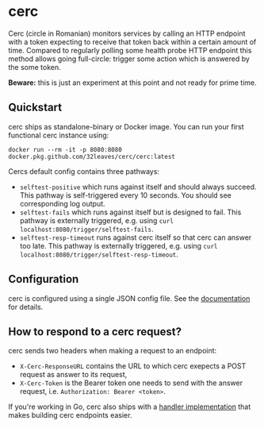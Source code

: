 # cerc
Cerc (circle in Romanian) monitors services by calling an HTTP endpoint with a token expecting to receive that token back within a certain amount of time.
Compared to regularly polling some health probe HTTP endpoint this method allows going full-circle: trigger some action which is answered by the some token.

**Beware:** this is just an experiment at this point and not ready for prime time.

## Quickstart
cerc ships as standalone-binary or Docker image. You can run your first functional cerc instance using:
```
docker run --rm -it -p 8080:8080 docker.pkg.github.com/32leaves/cerc/cerc:latest
```

Cercs default config contains three pathways:
- `selftest-positive` which runs against itself and should always succeed. This pathway is self-triggered every 10 seconds. You should see corresponding log output.
- `selftest-fails` which runs against itself but is designed to fail. This pathway is externally triggered, e.g. using `curl localhost:8080/trigger/selftest-fails`.
- `selftest-resp-timeout` runs against cerc itself so that cerc can answer too late. This pathway is externally triggered, e.g. using `curl localhost:8080/trigger/selftest-resp-timeout`.

## Configuration
cerc is configured using a single JSON config file. See the [documentation](https://godoc.org/github.com/32leaves/cerc/#Config) for details.

## How to respond to a cerc request?
cerc sends two headers when making a request to an endpoint:
- `X-Cerc-ResponseURL` contains the URL to which cerc exepects a POST request as answer to its request,
- `X-Cerc-Token` is the Bearer token one needs to send with the answer request, i.e. `Authorization: Bearer <token>`.

If you're working in Go, cerc also ships with a [handler implementation](https://godoc.org/github.com/32leaves/cerc/pkg/cerc#Receiver)  that makes building
cerc endpoints easier.